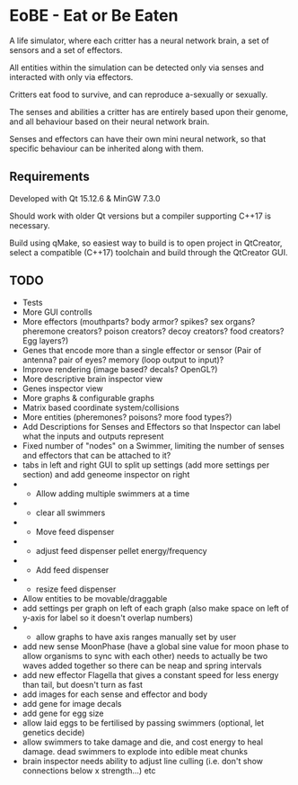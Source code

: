 # EoBE - Eat or Be Eaten
A life simulator, where each critter has a neural network brain, a set of sensors and a set of effectors.

All entities within the simulation can be detected only via senses and interacted with only via effectors.

Critters eat food to survive, and can reproduce a-sexually or sexually.

The senses and abilities a critter has are entirely based upon their genome, and all behaviour based on their neural network brain.

Senses and effectors can have their own mini neural network, so that specific behaviour can be inherited along with them.

Requirements
-----
Developed with Qt 15.12.6 & MinGW 7.3.0

Should work with older Qt versions but a compiler supporting C++17 is necessary.

Build using qMake, so easiest way to build is to open project in QtCreator, select a compatible (C++17) toolchain and build through the QtCreator GUI.

TODO
-----
 - Tests
 - More GUI controlls
 - More effectors (mouthparts? body armor? spikes? sex organs? pheremone creators? poison creators? decoy creators? food creators? Egg layers?)
 - Genes that encode more than a single effector or sensor (Pair of antenna? pair of eyes? memory (loop output to input)?
 - Improve rendering (image based? decals? OpenGL?)
 - More descriptive brain inspector view
 - Genes inspector view
 - More graphs & configurable graphs
 - Matrix based coordinate system/collisions
 - More entities (pheremones? poisons? more food types?)
 - Add Descriptions for Senses and Effectors so that Inspector can label what the inputs and outputs represent
 - Fixed number of "nodes" on a Swimmer, limiting the number of senses and effectors that can be attached to it?
 - tabs in left and right GUI to split up settings (add more settings per section) and add geneome inspector on right
 -  - Allow adding multiple swimmers at a time
 -  - clear all swimmers
 -  - Move feed dispenser
 -  - adjust feed dispenser pellet energy/frequency
 -  - Add feed dispenser
 -  - resize feed dispenser
 - Allow entities to be movable/draggable
 - add settings per graph on left of each graph (also make space on left of y-axis for label so it doesn't overlap numbers)
 -  - allow graphs to have axis ranges manually set by user
 - add new sense MoonPhase (have a global sine value for moon phase to allow organisms to sync with each other) needs to actually be two waves added together so there can be neap and spring intervals
 - add new effector Flagella that gives a constant speed for less energy than tail, but doesn't turn as fast
 - add images for each sense and effector and body
 - add gene for image decals
 - add gene for egg size
 - allow laid eggs to be fertilised by passing swimmers (optional, let genetics decide)
 - allow swimmers to take damage and die, and cost energy to heal damage. dead swimmers to explode into edible meat chunks
 - brain inspector needs ability to adjust line culling (i.e. don't show connections below x strength...) etc
